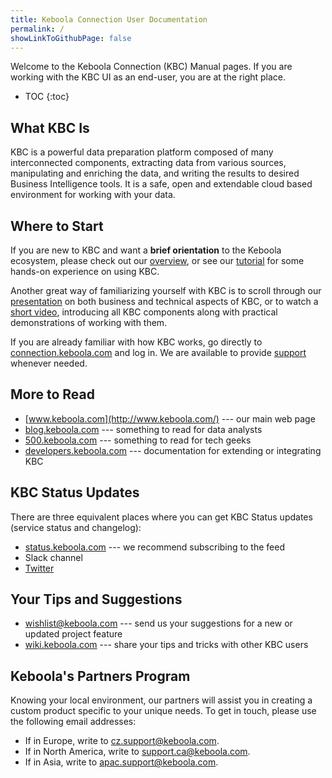 ```yaml
---
title: Keboola Connection User Documentation
permalink: /
showLinkToGithubPage: false
---
```


Welcome to the Keboola Connection (KBC) Manual pages.
If you are working with the KBC UI as an end-user, you are at the right place.

* TOC
{:toc}

## What KBC Is

KBC is a powerful data preparation platform composed of many interconnected components, 
extracting data from various sources, 
manipulating and enriching the data, and writing the results to desired Business Intelligence tools. 
It is a safe, open and extendable cloud based environment for working with your data.

## Where to Start

If you are new to KBC and want a **brief orientation** to the Keboola ecosystem, please check out our [overview](/overview/), 
or see our [tutorial](/tutorial/) for some hands-on experience on using KBC. 

Another great way of familiarizing yourself with KBC is to scroll through 
our [presentation](kbc-intro.pdf) on both business and technical aspects of KBC, 
or to watch a [short video](https://www.youtube.com/watch?v=g-VBfkV4xfc&t=62s), introducing 
all KBC components along with practical demonstrations of working with them.

If you are already familiar with how KBC works, go directly to [connection.keboola.com](https://connection.keboola.com) 
and log in. We are available to provide [support](/management/support/) whenever needed.

## More to Read

- [www.keboola.com](http://www.keboola.com/) --- our main web page
- [blog.keboola.com](http://blog.keboola.com/) --- something to read for data analysts
- [500.keboola.com](https://500.keboola.com/) --- something to read for tech geeks
- [developers.keboola.com](https://developers.keboola.com) --- documentation for extending or integrating KBC

## KBC Status Updates

There are three equivalent places where you can get KBC Status updates (service status and changelog):

- [status.keboola.com](http://status.keboola.com/) --- we recommend subscribing to the feed
- Slack channel
- [Twitter](https://twitter.com/keboola_support)

## Your Tips and Suggestions

- [wishlist@keboola.com](mailto:wishlist@keboola.com) --- send us your suggestions for a new or updated project feature
- [wiki.keboola.com](http://wiki.keboola.com/) --- share your tips and tricks with other KBC users 

## Keboola's Partners Program

Knowing your local environment, our partners will assist you in creating a custom product 
specific to your unique needs. To get in touch, please use the following email addresses:

- If in Europe, write to [cz.support@keboola.com](mailto:cz.support@keboola.com).
- If in North America, write to [support.ca@keboola.com](mailto:support.ca@keboola.com).
- If in Asia, write to [apac.support@keboola.com](mailto:apac.support@keboola.com).




